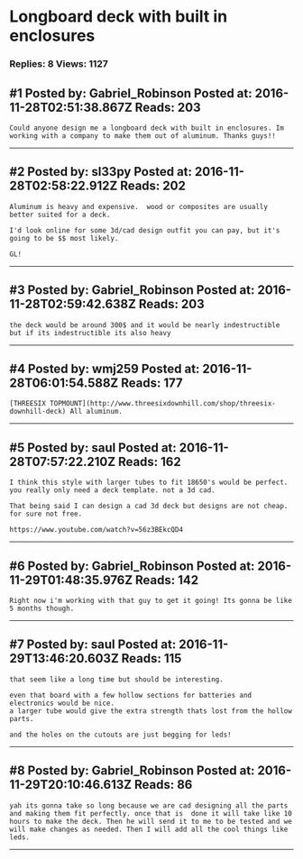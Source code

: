 # Longboard deck with built in enclosures

### Replies: 8 Views: 1127

## \#1 Posted by: Gabriel_Robinson Posted at: 2016-11-28T02:51:38.867Z Reads: 203

```
Could anyone design me a longboard deck with built in enclosures. Im working with a company to make them out of aluminum. Thanks guys!!
```

---
## \#2 Posted by: sl33py Posted at: 2016-11-28T02:58:22.912Z Reads: 202

```
Aluminum is heavy and expensive.  wood or composites are usually better suited for a deck.

I'd look online for some 3d/cad design outfit you can pay, but it's going to be $$ most likely.

GL!
```

---
## \#3 Posted by: Gabriel_Robinson Posted at: 2016-11-28T02:59:42.638Z Reads: 203

```
the deck would be around 300$ and it would be nearly indestructible but if its indestructible its also heavy
```

---
## \#4 Posted by: wmj259 Posted at: 2016-11-28T06:01:54.588Z Reads: 177

```
[THREESIX TOPMOUNT](http://www.threesixdownhill.com/shop/threesix-downhill-deck) All aluminum.
```

---
## \#5 Posted by: saul Posted at: 2016-11-28T07:57:22.210Z Reads: 162

```
I think this style with larger tubes to fit 18650's would be perfect.
you really only need a deck template. not a 3d cad.

That being said I can design a cad 3d deck but designs are not cheap. for sure not free.

https://www.youtube.com/watch?v=56z3BEkcQD4
```

---
## \#6 Posted by: Gabriel_Robinson Posted at: 2016-11-29T01:48:35.976Z Reads: 142

```
Right now i'm working with that guy to get it going! Its gonna be like 5 months though.
```

---
## \#7 Posted by: saul Posted at: 2016-11-29T13:46:20.603Z Reads: 115

```
that seem like a long time but should be interesting.

even that board with a few hollow sections for batteries and electronics would be nice.
a larger tube would give the extra strength thats lost from the hollow parts.

and the holes on the cutouts are just begging for leds!
```

---
## \#8 Posted by: Gabriel_Robinson Posted at: 2016-11-29T20:10:46.613Z Reads: 86

```
yah its gonna take so long because we are cad designing all the parts and making them fit perfectly. once that is  done it will take like 10 hours to make the deck. Then he will send it to me to be tested and we will make changes as needed. Then I will add all the cool things like leds.
```

---
